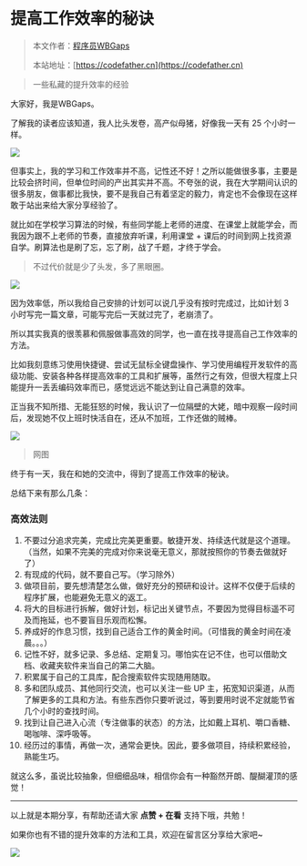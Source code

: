# 提高工作效率的秘诀

> 本文作者：[程序员WBGaps](https://yuyuanweb.feishu.cn/wiki/Abldw5WkjidySxkKxU2cQdAtnah)
>
> 本站地址：[https://codefather.cn](https://codefather.cn)

> 一些私藏的提升效率的经验

大家好，我是WBGaps。

了解我的读者应该知道，我人比头发卷，高产似母猪，好像我一天有 25 个小时一样。

![](https://pic.yupi.icu/5563/202311060822652.png)

但事实上，我的学习和工作效率并不高，记性还不好！之所以能做很多事，主要是比较会挤时间，但单位时间的产出其实并不高。不夸张的说，我在大学期间认识的很多朋友，做事都比我快，要不是我自己有着坚定的毅力，肯定也不会像现在这样敢于站出来给大家分享经验了。

就比如在学校学习算法的时候，有些同学能上老师的进度、在课堂上就能学会，而我因为跟不上老师的节奏，直接放弃听课，利用课堂 + 课后的时间到网上找资源自学。刷算法也是刷了忘，忘了刷，战了千题，才终于学会。

> 不过代价就是少了头发，多了黑眼圈。

![](https://pic.yupi.icu/5563/202311060822299.png)

因为效率低，所以我给自己安排的计划可以说几乎没有按时完成过，比如计划 3 小时写完一篇文章，可能写完后一天就过完了，老崩溃了。

所以其实我真的很羡慕和佩服做事高效的同学，也一直在找寻提高自己工作效率的方法。

比如我刻意练习使用快捷键、尝试无鼠标全键盘操作、学习使用编程开发软件的高级功能、安装各种各样提高效率的工具和扩展等，虽然行之有效，但很大程度上只能提升一丢丢编码效率而已，感觉远远不能达到让自己满意的效率。

正当我不知所措、无能狂怒的时候，我认识了一位隔壁的大姥，暗中观察一段时间后，发现她不仅上班时快活自在，还从不加班，工作还做的贼棒。

![](https://pic.yupi.icu/5563/202311060822028.png)

> 网图

终于有一天，我在和她的交流中，得到了提高工作效率的秘诀。

总结下来有那么几条：

### 高效法则

1. 不要过分追求完美，完成比完美更重要。敏捷开发、持续迭代就是这个道理。（当然，如果不完美的完成对你来说毫无意义，那就按照你的节奏去做就好了）
2. 有现成的代码，就不要自己写。（学习除外）
3. 做项目前，要先想清楚怎么做，做好充分的预研和设计。这样不仅便于后续的程序扩展，也能避免无意义的返工。
4. 将大的目标进行拆解，做好计划，标记出关键节点，不要因为觉得目标遥不可及而拖延，也不要盲目乐观而松懈。
5. 养成好的作息习惯，找到自己适合工作的黄金时间。（可惜我的黄金时间在凌晨。。。）
6. 记性不好，就多记录、多总结、定期复习。哪怕实在记不住，也可以借助文档、收藏夹软件来当自己的第二大脑。
7. 积累属于自己的工具库，配合搜索软件实现随用随取。
8. 多和团队成员、其他同行交流，也可以关注一些 UP 主，拓宽知识渠道，从而了解更多的工具和方法。有些东西你只要听说过，等到要用时说不定就能节省几个小时的查找时间。
9. 找到让自己进入心流（专注做事的状态）的方法，比如戴上耳机、嚼口香糖、喝咖啡、深呼吸等。
10. 经历过的事情，再做一次，通常会更快。因此，要多做项目，持续积累经验，熟能生巧。

就这么多，虽说比较抽象，但细细品味，相信你会有一种豁然开朗、醍醐灌顶的感觉！



------


以上就是本期分享，有帮助还请大家 **点赞 + 在看** 支持下哦，共勉！

如果你也有不错的提升效率的方法和工具，欢迎在留言区分享给大家吧~

![](https://pic.yupi.icu/5563/202311060822615.png)
